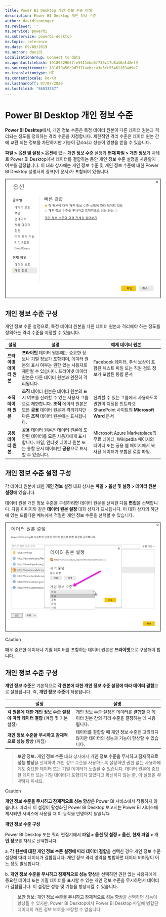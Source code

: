 ```yaml
---
title: Power BI Desktop 개인 정보 수준 이해
description: Power BI Desktop 개인 정보 수준
author: davidiseminger
ms.reviewer: ''
ms.service: powerbi
ms.subservice: powerbi-desktop
ms.topic: reference
ms.date: 09/09/2019
ms.author: davidi
LocalizationGroup: Connect to data
ms.openlocfilehash: 19189529637fe5511ebd6f736c17b8a10a1d2ef9
ms.sourcegitcommit: 181679a50c9d7f7faebcca3a3fc55461f594d9e7
ms.translationtype: HT
ms.contentlocale: ko-KR
ms.lasthandoff: 07/07/2020
ms.locfileid: "86033787"
---
```

# <a name="power-bi-desktop-privacy-levels"></a>Power BI Desktop 개인 정보 수준
**Power BI Desktop**에서, 개인 정보 수준은 특정 데이터 원본이 다른 데이터 원본과 격리되는 정도를 정의하는 격리 수준을 지정합니다. 제한적인 격리 수준은 데이터 원본 간에 교환 되는 정보를 차단하지만 기능이 감소되고 성능이 영향을 받을 수 있습니다.

**파일 > 옵션 및 설정 > 옵션**에 있는 **개인 정보 수준** 설정과 **현재 파일 > 개인 정보**가 차례로 Power BI Desktop에서 데이터를 결합하는 동안 개인 정보 수준 설정을 사용할지 여부를 결정합니다. 이 대화 상자에는 개인 정보 수준 및 개인 정보 수준에 대한 Power BI Desktop 설명서의 링크(이 문서)가 포함되어 있습니다.

![옵션 대화 상자의 스크린샷](media/desktop-privacy-levels/desktop_privacylevels1.png)

## <a name="configure-a-privacy-level"></a>개인 정보 수준 구성
개인 정보 수준 설정으로, 특정 데이터 원본을 다른 데이터 원본과 격리해야 하는 정도를 정의하는 격리 수준을 지정할 수 있습니다.

| 설정 | 설명 | 예제 데이터 원본 |
| --- | --- | --- |
| **프라이빗 데이터 원본** |**프라이빗** 데이터 원본에는 중요한 정보나 기밀 정보가 포함되며, 데이터 원본의 표시 여부는 권한 있는 사용자로 제한될 수 있습니다. 프라이빗 데이터 원본은 다른 데이터 원본과 완전히 격리됩니다. |Facebook 데이터, 주식 보상이 포함된 텍스트 파일 또는 직원 검토 정보가 포함된 통합 문서 |
| **조직 데이터 원본** |**조직** 데이터 원본은 데이터 원본의 표시 여부를 신뢰할 수 있는 사용자 그룹으로 제한합니다. **조직** 데이터 원본은 모든 **공용** 데이터 원본과 격리되지만 다른 **조직** 데이터 원본에는 표시됩니다. |신뢰할 수 있는 그룹에서 사용하도록 권한이 지정된 인트라넷 SharePoint 사이트의 **Microsoft Word** 문서 |
| **공용 데이터 원본** |**공용** 데이터 원본은 데이터 원본에 포함된 데이터를 모든 사용자에게 표시합니다. 파일, 인터넷 데이터 원본 또는 통합 문서 데이터만 **공용**으로 표시할 수 있습니다. |Microsoft Azure Marketplace의 무료 데이터, Wikipedia 페이지의 데이터 또는 공용 웹 페이지에서 복사된 데이터가 포함된 로컬 파일. |

## <a name="configure-privacy-level-settings"></a>개인 정보 수준 설정 구성
각 데이터 원본에 대한 **개인 정보** 설정 대화 상자는 **파일 > 옵션 및 설정 > 데이터 원본 설정**에 있습니다.

데이터 원본 개인 정보 수준을 구성하려면 데이터 원본을 선택한 다음 **편집**을 선택합니다. 다음 이미지와 같은 **데이터 원본 설정** 대화 상자가 표시됩니다. 이 대화 상자의 하단에 있는 드롭다운 메뉴에서 적절한 개인 정보 수준을 선택할 수 있습니다.

![데이터 원본 설정 대화 상자의 스크린샷](media/desktop-privacy-levels/desktop_privacylevels2.png)

> [!CAUTION]
> 매우 중요한 데이터나 기밀 데이터를 포함하는 데이터 원본은 **프라이빗**으로 구성해야 합니다.
> 

## <a name="configure-privacy-levels"></a>개인 정보 수준 구성
**개인 정보 수준**은 기본적으로 **각 원본에 대한 개인 정보 수준 설정에 따라 데이터 결합**으로 설정됩니다. 즉, **개인 정보 수준**이 적용됩니다.

| 설정 | 설명 |
| --- | --- |
| **각 원본에 대한 개인 정보 수준 설정에 따라 데이터 결합** (켜짐 및 기본 설정) |개인 정보 수준 설정은 데이터를 결합할 때 데이터 원본 간의 격리 수준을 결정하는 데 사용됩니다. |
| **개인 정보 수준을 무시하고 잠재적으로 성능 향상** (꺼짐) |데이터를 결합할 때 개인 정보 수준은 고려되지 않지만 데이터의 성능과 기능이 향상할 수 있습니다. |

> **보안 정보:** **개인 정보 수준** 대화 상자에서 **개인 정보 수준을 무시하고 잠재적으로 성능 향상**을 선택하여 개인 정보 수준을 사용하도록 설정하면 권한 없는 사용자에게도 중요한 데이터 또는 기밀 데이터가 노출될 수 있습니다. 데이터 원본에 중요한 데이터 또는 기밀 데이터가 포함되지 않았다고 확신하지 않는 한, 이 설정을 *해제*하지 마세요.
> 
> 

> [!CAUTION]
> **개인 정보 수준을 무시하고 잠재적으로 성능 향상**은 Power BI 서비스에서 작동하지 않습니다. 따라서 이 설정이 활성화된 Power BI Desktop 보고서는 Power BI 서비스에 게시되면 서비스에 사용될 때 이 동작을 반영하지 *않습니다*.
> 

**개인 정보 수준 구성**

Power BI Desktop 또는 쿼리 편집기에서 **파일 > 옵션 및 설정 > 옵션**, **현재 파일 > 개인 정보**를 차례로 선택합니다.

a. **각 원본에 대한 개인 정보 수준 설정에 따라 데이터 결합**을 선택한 경우 개인 정보 수준 설정에 따라 데이터가 결합됩니다. 개인 정보 격리 영역을 병합하면 데이터 버퍼링이 어느 정도 발생합니다.

b. **개인 정보 수준을 무시하고 잠재적으로 성능 향상**을 선택하면 권한 없는 사용자에게 중요한 데이터 또는 기밀 데이터를 표시할 수 있는 개인 정보 수준을 무시하면서 데이터가 결합됩니다. 이 설정은 성능 및 기능을 향상시킬 수 있습니다.

> **보안 정보:** **개인 정보 수준을 무시하고 잠재적으로 성능 향상**을 선택하면 성능이 향상될 수 있지만, Power BI Desktop에서 Power BI Desktop 파일에 병합된 데이터의 개인 정보 보호를 보장할 수 없습니다.
> 
> 


